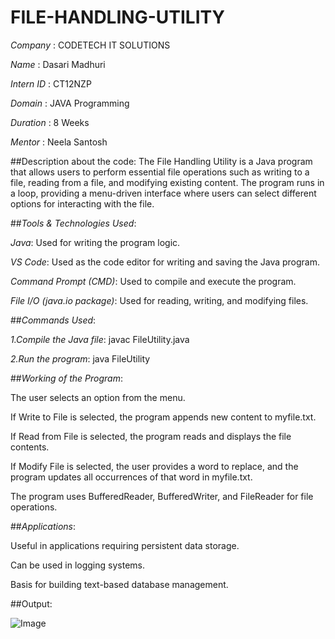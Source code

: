 # FILE-HANDLING-UTILITY

*Company* : CODETECH IT SOLUTIONS

*Name* : Dasari Madhuri

*Intern ID* : CT12NZP

*Domain* : JAVA Programming

*Duration* : 8 Weeks

*Mentor* : Neela Santosh

##Description about the code: The File Handling Utility is a Java program that allows users to perform essential file operations such as writing to a file, reading from a file, and modifying existing content. The program runs in a loop, providing a menu-driven interface where users can select different options for interacting with the file.


##*Tools & Technologies Used*: 

*Java*: Used for writing the program logic.

*VS Code*: Used as the code editor for writing and saving the Java program.

*Command Prompt (CMD)*: Used to compile and execute the program.

*File I/O (java.io package)*: Used for reading, writing, and modifying files.

##*Commands Used*:

*1.Compile the Java file*: javac FileUtility.java

*2.Run the program*: java FileUtility


##*Working of the Program*:

The user selects an option from the menu.

If Write to File is selected, the program appends new content to myfile.txt.

If Read from File is selected, the program reads and displays the file contents.

If Modify File is selected, the user provides a word to replace, and the program updates all occurrences of that word in myfile.txt.

The program uses BufferedReader, BufferedWriter, and FileReader for file operations.


##*Applications*:

Useful in applications requiring persistent data storage.

Can be used in logging systems.

Basis for building text-based database management.


##Output: 

![Image](https://github.com/user-attachments/assets/928b80e1-b944-433e-ad82-df813186fb91)

